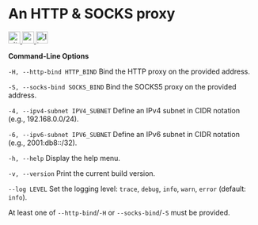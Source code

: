# An HTTP & SOCKS proxy

[<img alt="github" src="https://img.shields.io/badge/github-xxxbrian%2Ffluxy-8da0cb?style=for-the-badge&logo=github" height="24">
](https://github.com/xxxbrian/fluxy)
[<img alt="crates.io" src="https://img.shields.io/crates/v/fluxy?style=for-the-badge&color=fc8d62&logo=rust" height="24">
](https://crates.io/crates/fluxy)
[<img alt="license" src="https://img.shields.io/crates/l/fluxy?style=for-the-badge&color=4285f4" height="24">
](https://choosealicense.com/licenses/mit)

**Command-Line Options**

`-H, --http-bind HTTP_BIND`
Bind the HTTP proxy on the provided address.

`-S, --socks-bind SOCKS_BIND`
Bind the SOCKS5 proxy on the provided address.

`-4, --ipv4-subnet IPV4_SUBNET`
Define an IPv4 subnet in CIDR notation (e.g., 192.168.0.0/24).

`-6, --ipv6-subnet IPV6_SUBNET`
Define an IPv6 subnet in CIDR notation (e.g., 2001:db8::/32).

`-h, --help`
Display the help menu.

`-v, --version`
Print the current build version.

`--log LEVEL`
Set the logging level: `trace`, `debug`, `info`, `warn`, `error` (default: `info`).

At least one of `--http-bind`/`-H` or `--socks-bind`/`-S` must be provided.
